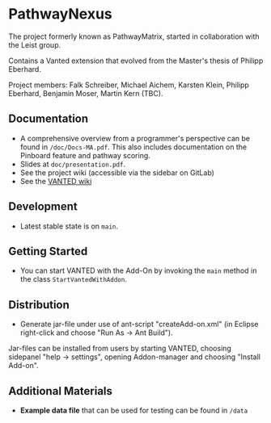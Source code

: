 # PathwayNexus

The project formerly known as PathwayMatrix, started in collaboration with the Leist group.

Contains a Vanted extension that evolved from the Master's thesis of Philipp Eberhard.

Project members: Falk Schreiber, Michael Aichem, Karsten Klein, Philipp Eberhard, Benjamin Moser, Martin Kern (TBC).

## Documentation
- A comprehensive overview from a programmer's perspective can be found in `/doc/Docs-MA.pdf`. This also includes documentation on the Pinboard feature and pathway scoring.
- Slides at `doc/presentation.pdf`.
- See the project wiki (accessible via the sidebar on GitLab)
- See the [VANTED wiki](https://github.com/LSI-UniKonstanz/vanted/wiki)

## Development

- Latest stable state is on `main`.

## Getting Started

- You can start VANTED with the Add-On by invoking the `main` method in the class `StartVantedWithAddon`.

## Distribution

- Generate jar-file under use of ant-script "createAdd-on.xml" (in Eclipse right-click and choose "Run As -> Ant Build").

Jar-files can be installed from users by starting VANTED, choosing sidepanel "help -> settings", opening Addon-manager and  choosing "Install Add-on".

## Additional Materials

- **Example data file** that can be used for testing can be found in `/data`

